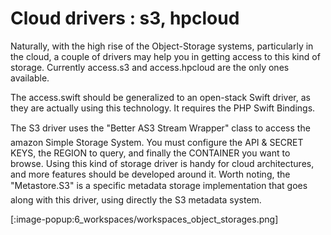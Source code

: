 # Cloud drivers : s3, hpcloud #

Naturally, with the high rise of the Object-Storage systems, particularly in the cloud, a couple of drivers may help you in getting access to this kind of storage. Currently access.s3 and access.hpcloud are the only ones available.

The access.swift should be generalized to an open-stack Swift driver, as they are actually using this technology. It requires the PHP Swift Bindings.

The S3 driver uses the "Better AS3 Stream Wrapper" class to access the amazon Simple Storage System. You must configure the  API & SECRET KEYS, the REGION to query, and finally the CONTAINER you want to browse. Using this kind of storage driver is handy for cloud architectures, and more features should be developed around it. Worth noting, the "Metastore.S3" is a specific metadata storage implementation that goes along with this driver, using directly the S3 metadata system.

[:image-popup:6_workspaces/workspaces_object_storages.png]
